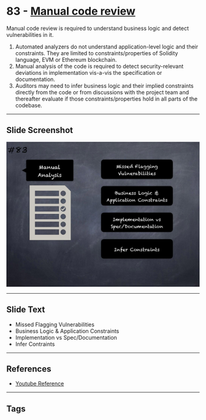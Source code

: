 
# 83 - [Manual code review](./Manual%20code%20review.md)

Manual code review is required to understand business logic and detect vulnerabilities in it.
1. Automated analyzers do not understand application-level logic and their constraints. They are limited to constraints/properties of Solidity language, EVM or Ethereum blockchain.
2. Manual analysis of the code is required to detect security-relevant deviations in implementation vis-a-vis the specification or documentation.
3. Auditors may need to infer business logic and their implied constraints directly from the code or from discussions with the project team and thereafter evaluate if those constraints/properties hold in all parts of the codebase.
___
## Slide Screenshot
![083.jpg](../../images/6.%20Audit%20Techniques%20and%20Tools%20101/083.jpg)
___
## Slide Text
- Missed Flagging Vulnerabilities
- Business Logic & Application Constraints
- Implementation vs Spec/Documentation
- Infer Contraints
___
## References
- [Youtube Reference](https://youtu.be/dgITqd3mkDk?t=276)
___
## Tags
